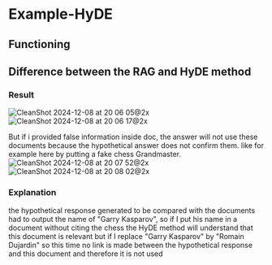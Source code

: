 # Example-HyDE

## Functioning

## Difference between the RAG and HyDE method

### Result
![CleanShot 2024-12-08 at 20 06 05@2x](https://github.com/user-attachments/assets/bb12fa11-0dd2-4f97-96ba-6d7d741b4d50)
![CleanShot 2024-12-08 at 20 06 17@2x](https://github.com/user-attachments/assets/9656aacd-02ed-4b43-b287-11e65ecb4889)

But if i provided false information inside doc, the answer will not use these documents because the hypothetical answer does not confirm them. like for example here by putting a fake chess Grandmaster.
![CleanShot 2024-12-08 at 20 07 52@2x](https://github.com/user-attachments/assets/d8f12410-4ab0-4897-b8a5-097c77f1157b)
![CleanShot 2024-12-08 at 20 08 02@2x](https://github.com/user-attachments/assets/80521a86-157c-4767-8007-c6ba72688d85)

### Explanation
the hypothetical response generated to be compared with the documents had to output the name of "Garry Kasparov", so if I put his name in a document without citing the chess the HyDE method will understand that this document is relevant but if I replace "Garry Kasparov" by "Romain Dujardin" so this time no link is made between the hypothetical response and this document and therefore it is not used

